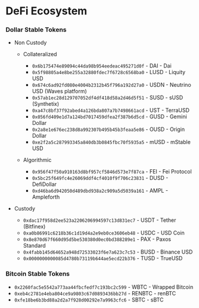 
# DeFi Ecosystem

### Dollar Stable Tokens

* Non Custody

  * Collateralized
    - ```0x6b175474e89094c44da98b954eedeac495271d0f``` - DAI - Dai
    - ```0x5f98805a4e8be255a32880fdec7f6728c6568ba0``` - LUSD - Liquity USD
    - ```0x674c6ad92fd080e4004b2312b45f796a192d27a0``` - USDN - Neutrino USD (Waves platform)
    - ```0x57ab1ec28d129707052df4df418d58a2d46d5f51``` - SUSD - sUSD (Synthetix)
    - ```0xa47c8bf37f92abed4a126bda807a7b7498661acd``` - UST - TerraUSD
    - ```0x056fd409e1d7a124bd7017459dfea2f387b6d5cd``` - GUSD - Gemini Dollar
    - ```0x2a8e1e676ec238d8a992307b495b45b3feaa5e86``` - OUSD - Origin Dollar
    - ```0xe2f2a5c287993345a840db3b0845fbc70f5935a5``` - mUSD - mStable USD

  * Algorithmic
    - ```0x956f47f50a910163d8bf957cf5846d573e7f87ca``` - FEI - Fei Protocol
    - ```0x5bc25f649fc4e26069ddf4cf4010f9f706c23831``` - DUSD - DefiDollar
    - ```0xd46ba6d942050d489dbd938a2c909a5d5039a161``` - AMPL - Ampleforth

* Custody

  - ```0xdac17f958d2ee523a2206206994597c13d831ec7``` - USDT - Tether (Bitfinex)
  - ```0xa0b86991c6218b36c1d19d4a2e9eb0ce3606eb48``` - USDC - USD Coin
  - ```0x8e870d67f660d95d5be530380d0ec0bd388289e1``` - PAX - Paxos Standard
  - ```0x4fabb145d64652a948d72533023f6e7a623c7c53``` - BUSD - Binance USD
  - ```0x0000000000085d4780b73119b644ae5ecd22b376``` - TUSD - TrueUSD


### Bitcoin Stable Tokens

- ```0x2260fac5e5542a773aa44fbcfedf7c193bc2c599``` - WBTC - Wrapped Bitcoin
- ```0xeb4c2781e4eba804ce9a9803c67d0893436bb27d``` - RENBTC - renBTC
- ```0xfe18be6b3bd88a2d2a7f928d00292e7a9963cfc6``` - SBTC - sBTC
